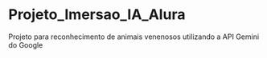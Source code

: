 # Projeto_Imersao_IA_Alura
Projeto para reconhecimento de animais venenosos utilizando a API Gemini do Google

